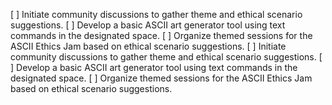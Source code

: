 [ ] Initiate community discussions to gather theme and ethical scenario suggestions.
[ ] Develop a basic ASCII art generator tool using text commands in the designated space.
[ ] Organize themed sessions for the ASCII Ethics Jam based on ethical scenario suggestions.
[ ] Initiate community discussions to gather theme and ethical scenario suggestions.
[ ] Develop a basic ASCII art generator tool using text commands in the designated space.
[ ] Organize themed sessions for the ASCII Ethics Jam based on ethical scenario suggestions.